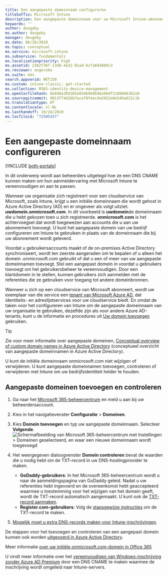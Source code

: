 ```yaml
---
title: Een aangepaste domeinnaam configureren
titleSuffix: Microsoft Intune
description: Een aangepaste domeinnaam voor uw Microsoft Intune-abonnement toevoegen
keywords: ''
author: dougeby
ms.author: dougeby
manager: dougeby
ms.date: 06/26/2019
ms.topic: conceptual
ms.service: microsoft-intune
ms.subservice: fundamentals
ms.localizationpriority: high
ms.assetid: 2382f36f-13d8-4a32-81ad-6cfa604889c3
ms.reviewer: angerobe
ms.suite: ems
search.appverid: MET150
ms.custom: intune-classic; get-started
ms.collection: M365-identity-device-management
ms.openlocfilehash: 8e8d0a38d385e034b948b96a96df2189666362a9
ms.sourcegitcommit: 9013f7442bbface78feecde2922e8e546a622c16
ms.translationtype: HT
ms.contentlocale: nl-NL
ms.lasthandoff: 10/16/2019
ms.locfileid: "72505437"
---
```

# <a name="configure-a-custom-domain-name"></a>Een aangepaste domeinnaam configureren

[!INCLUDE [both-portals](../../intune-classic/includes/note-for-both-portals.md)]

In dit onderwerp wordt aan beheerders uitgelegd hoe ze een DNS CNAME kunnen maken om hun aanmeldervaring met Microsoft Intune te vereenvoudigen en aan te passen.

Wanneer uw organisatie zich registreert voor een cloudservice van Microsoft, zoals Intune, krijgt u een initiële domeinnaam die wordt gehost in Azure Active Directory (AD) en er ongeveer als volgt uitziet: **uwdomein.onmicrosoft.com**. In dit voorbeeld is **uwdomein**de domeinnaam die u hebt gekozen toen u zich registreerde. **onmicrosoft.com** is het achtervoegsel dat wordt toegewezen aan accounts die u aan uw abonnement toevoegt. U kunt het aangepaste domein van uw bedrijf configureren om Intune te gebruiken in plaats van de domeinnaam die bij uw abonnement wordt geleverd.

Voordat u gebruikersaccounts maakt of de on-premises Active Directory synchroniseert, wordt ten zeerste aangeraden om te bepalen of u alleen het domein .onmicrosoft.com gebruikt of dat u een of meer van uw aangepaste domeinnamen toevoegt. Stel een aangepast domein in voordat u gebruikers toevoegt om het gebruikersbeheer te vereenvoudigen. Door een klantdomein in te stellen, kunnen gebruikers zich aanmelden met de referenties die ze gebruiken voor toegang tot andere domeinbronnen.

Wanneer u zich op een cloudservice van Microsoft abonneert, wordt uw exemplaar van die service een [tenant van Microsoft Azure AD](https://technet.microsoft.com/library/jj573650.aspx#BKMK_WhatIsAnAzureADTenant), dat identiteits- en adreslijstservices voor uw cloudservice biedt. En omdat de taken voor het configureren van Intune om de aangepaste domeinnaam van uw organisatie te gebruiken, dezelfde zijn als voor andere Azure AD-tenants, kunt u de informatie en procedures uit [Uw domein toevoegen](https://azure.microsoft.com/documentation/articles/active-directory-add-domain/) gebruiken.

> [!TIP]
> Zie voor meer informatie over aangepaste domeinen, [Conceptual overview of custom domain names in Azure Active Directory](https://azure.microsoft.com/documentation/articles/active-directory-add-domain-concepts/) (conceptueel overzicht van aangepaste domeinnamen in Azure Active Directory).

U kunt de initiële domeinnaam onmicrosoft.com niet wijzigen of verwijderen. U kunt aangepaste domeinnamen toevoegen, controleren of verwijderen met Intune om uw bedrijfsidentiteit helder te houden.

## <a name="to-add-and-verify-your-custom-domain"></a>Aangepaste domeinen toevoegen en controleren

1. Ga naar het [Microsoft 365-beheercentrum](https://admin.microsoft.com/) en meld u aan bij uw beheerdersaccount.

2. Kies in het navigatievenster **Configuratie** &gt; **Domeinen**.

3. Kies **Domein toevoegen** en typ uw aangepaste domeinnaam. Selecteer **Volgende**.
   ![Schermafbeelding van Microsoft 365-beheercentrum met Instellingen > Domeinen geselecteerd, en waar een nieuwe domeinnaam wordt toegevoegd](./media/custom-domain-name-configure/domain-custom-add.png)
4. Het weergegeven dialoogvenster **Domein controleren** bevat de waarden die u nodig hebt om de TXT-record in uw DNS-hostingprovider te maken.
    - **GoDaddy-gebruikers**: In het Microsoft 365-beheercentrum wordt u naar de aanmeldingspagina van GoDaddy geleid. Nadat u uw referenties hebt ingevoerd en de overeenkomst hebt geaccepteerd waarmee u toestemming voor het wijzigen van het domein geeft, wordt de TXT-record automatisch aangemaakt. U kunt ook de [TXT-record aanmaken](https://support.office.com/article/Create-DNS-records-at-GoDaddy-for-Office-365-f40a9185-b6d5-4a80-bb31-aa3bb0cab48a).
    - **Register.com-gebruikers**: Volg de [stapsgewijze instructies](https://support.office.com/article/Create-DNS-records-at-Register-com-for-Office-365-55bd8c38-3316-48ae-a368-4959b2c1684e#BKMK_verify) om de TXT-record te maken.
5. [Mogelijk moet u extra DNS-records maken voor Intune-inschrijvingen](../enrollment/windows-enroll.md#simplify-windows-enrollment-without-azure-ad-premium).

De stappen voor het toevoegen en controleren van een aangepast domein kunnen ook worden [uitgevoerd in Azure Active Directory](https://azure.microsoft.com/documentation/articles/active-directory-add-domain/).

Meer informatie [over uw initiële onmicrosoft.com-domein in Office 365](https://support.office.com/article/About-your-initial-onmicrosoft-com-domain-in-Office-365-B9FC3018-8844-43F3-8DB1-1B3A8E9CFD5A)

U vindt meer informatie over het [vereenvoudigen van Windows-inschrijving zonder Azure AD Premium](../enrollment/windows-enroll.md#simplify-windows-enrollment-without-azure-ad-premium) door een DNS CNAME te maken waarmee de inschrijving wordt omgeleid naar Intune-servers.
